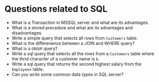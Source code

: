 # Questions related to SQL

- What is a Transaction in MSSQL server and what are its advantages.
- What is a stored precedure and what are its advantages and disadvantages.
- Write a simple query that selects all rows from `Customers` table.
- What is the differenence between a JOIN and WHERE query?
- What is a `GROUP` query?
- Write a sql query that selects all the rows from a `Customers` table where the thrid character of a customer name is `b`.
- Write a sql query that returns the second highest salary from the `Employees` table.
- Can you write some common data types in SQL server?
